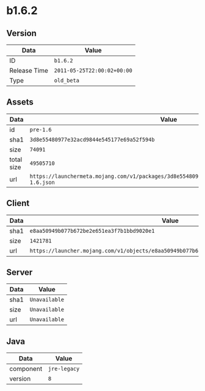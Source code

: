 # b1.6.2

## Version

|**Data**        | **Value**                 |
|----------------|-------------------------|
| ID   | ```b1.6.2```   |
| Release Time   | ```2011-05-25T22:00:02+00:00```   |
| Type   | ```old_beta```   |

## Assets

|**Data**        | **Value**                 |
|----------------|-------------------------|
| id   | ```pre-1.6```   |
| sha1   | ```3d8e55480977e32acd9844e545177e69a52f594b```   |
| size   | ```74091```   |
| total size  | ```49505710```  |
| url       | ```https://launchermeta.mojang.com/v1/packages/3d8e55480977e32acd9844e545177e69a52f594b/pre-1.6.json``` |

## Client

|**Data**        | **Value**                 |
|----------------|-------------------------|
| sha1   | ```e8aa50949b077b672be2e651ea3f7b1bbd9020e1```   |
| size   | ```1421781```   |
| url       | ```https://launcher.mojang.com/v1/objects/e8aa50949b077b672be2e651ea3f7b1bbd9020e1/client.jar``` |

## Server

|**Data**        | **Value**                 |
|----------------|-------------------------|
| sha1   | ```Unavailable```   |
| size   | ```Unavailable```   |
| url       | ```Unavailable``` |

## Java

|**Data**        | **Value**                 |
|----------------|-------------------------|
| component   | ```jre-legacy```   |
| version   | ```8```   |